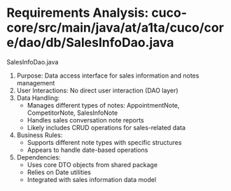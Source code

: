 # Requirements Analysis: cuco-core/src/main/java/at/a1ta/cuco/core/dao/db/SalesInfoDao.java

SalesInfoDao.java
1. Purpose: Data access interface for sales information and notes management
2. User Interactions: No direct user interaction (DAO layer)
3. Data Handling:
   - Manages different types of notes: AppointmentNote, CompetitorNote, SalesInfoNote
   - Handles sales conversation note reports
   - Likely includes CRUD operations for sales-related data
4. Business Rules:
   - Supports different note types with specific structures
   - Appears to handle date-based operations
5. Dependencies:
   - Uses core DTO objects from shared package
   - Relies on Date utilities
   - Integrated with sales information data model